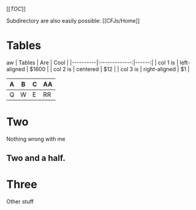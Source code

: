 [[_TOC_]]

Subdirectory are also easily possible: [[CFJs/Home]]

# Tables

aw
| Tables   |      Are      |  Cool |
|----------|:-------------:|------:|
| col 1 is |  left-aligned | $1600 |
| col 2 is |    centered   |   $12 |
| col 3 is | right-aligned |    $1 |

|A|B|C|AA|
| --- | --- | --- | --- |
|Q|W   |    E | RR     |

# Two


Nothing wrong with me

## Two and a half.

# Three


Other stuff

